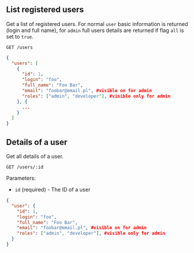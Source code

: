 ## List registered users

Get a list of registered users. For normal `user` basic information is returned (login and full name), for `admin` full users details are returned if flag `all` is set to `true`.

```
GET /users
```

```json
{
  "users": [
    {
      "id": 1,
      "login": "foo",
      "full_name": "Foo Bar",
      "email": "foobar@email.pl", #visible on for admin
      "roles": ["admin", "developer"], #visible only for admin
    }, {
      ...
    }
  ]
}
```

## Details of a user

Get all details of a user.

```
GET /users/:id
```

Parameters:

+ `id` (required) - The ID of a user

```json
{
  "user": {
    "id": 1,
    "login": "foo",
    "full_name": "Foo Bar",
    "email": "foobar@email.pl", #visible on for admin
    "roles": ["admin", "developer"], #visible only for admin
  }
}
```